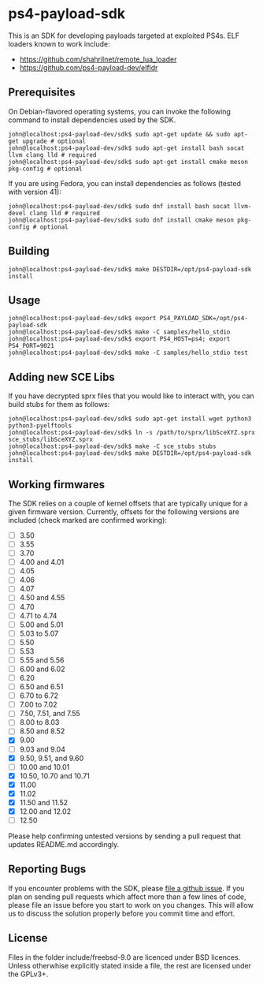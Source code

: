 # ps4-payload-sdk
This is an SDK for developing payloads targeted at exploited PS4s. ELF loaders
known to work include:
- https://github.com/shahrilnet/remote_lua_loader
- https://github.com/ps4-payload-dev/elfldr

## Prerequisites
On Debian-flavored operating systems, you can invoke the following command to
install dependencies used by the SDK.
```console
john@localhost:ps4-payload-dev/sdk$ sudo apt-get update && sudo apt-get upgrade # optional
john@localhost:ps4-payload-dev/sdk$ sudo apt-get install bash socat llvm clang lld # required
john@localhost:ps4-payload-dev/sdk$ sudo apt-get install cmake meson pkg-config # optional
```

If you are using Fedora, you can install dependencies as follows (tested with version 41):
```console
john@localhost:ps4-payload-dev/sdk$ sudo dnf install bash socat llvm-devel clang lld # required
john@localhost:ps4-payload-dev/sdk$ sudo dnf install cmake meson pkg-config # optional
```

## Building
```console
john@localhost:ps4-payload-dev/sdk$ make DESTDIR=/opt/ps4-payload-sdk install
```

## Usage
```console
john@localhost:ps4-payload-dev/sdk$ export PS4_PAYLOAD_SDK=/opt/ps4-payload-sdk
john@localhost:ps4-payload-dev/sdk$ make -C samples/hello_stdio
john@localhost:ps4-payload-dev/sdk$ export PS4_HOST=ps4; export PS4_PORT=9021
john@localhost:ps4-payload-dev/sdk$ make -C samples/hello_stdio test
```

## Adding new SCE Libs
If you have decrypted sprx files that you would like to interact with, you can
build stubs for them as follows:
```console
john@localhost:ps4-payload-dev/sdk$ sudo apt-get install wget python3 python3-pyelftools
john@localhost:ps4-payload-dev/sdk$ ln -s /path/to/sprx/libSceXYZ.sprx sce_stubs/libSceXYZ.sprx
john@localhost:ps4-payload-dev/sdk$ make -C sce_stubs stubs
john@localhost:ps4-payload-dev/sdk$ make DESTDIR=/opt/ps4-payload-sdk install
```

## Working firmwares
The SDK relies on a couple of kernel offsets that are typically unique for a given
firmware version. Currently, offsets for the following versions are included
(check marked are confirmed working):
- [ ] 3.50
- [ ] 3.55
- [ ] 3.70
- [ ] 4.00 and 4.01
- [ ] 4.05
- [ ] 4.06
- [ ] 4.07
- [ ] 4.50 and 4.55
- [ ] 4.70
- [ ] 4.71 to 4.74
- [ ] 5.00 and 5.01
- [ ] 5.03 to 5.07
- [ ] 5.50
- [ ] 5.53
- [ ] 5.55 and 5.56
- [ ] 6.00 and 6.02
- [ ] 6.20
- [ ] 6.50 and 6.51
- [ ] 6.70 to 6.72
- [ ] 7.00 to 7.02
- [ ] 7.50, 7.51, and 7.55
- [ ] 8.00 to 8.03
- [ ] 8.50 and 8.52
- [x] 9.00
- [ ] 9.03 and 9.04
- [x] 9.50, 9.51, and 9.60
- [ ] 10.00 and 10.01
- [x] 10.50, 10.70 and 10.71
- [x] 11.00
- [x] 11.02
- [x] 11.50 and 11.52
- [x] 12.00 and 12.02
- [ ] 12.50

Please help confirming untested versions by sending a pull request that updates README.md
accordingly.

## Reporting Bugs
If you encounter problems with the SDK, please [file a github issue][issues].
If you plan on sending pull requests which affect more than a few lines of code,
please file an issue before you start to work on you changes. This will allow us
to discuss the solution properly before you commit time and effort.

## License
Files in the folder include/freebsd-9.0 are licenced under BSD licences.
Unless otherwhise explicitly stated inside a file, the rest are licensed under
the GPLv3+.

[issues]: https://github.com/ps4-payload-dev/sdk/issues/new
